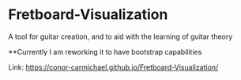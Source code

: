 # Fretboard-Visualization
A tool for guitar creation, and to aid with the learning of guitar theory

**Currently I am reworking it to have bootstrap capabilities

Link: https://conor-carmichael.github.io/Fretboard-Visualization/
